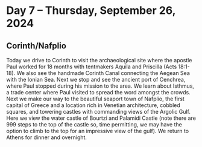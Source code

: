 # Day 7 – Thursday, September 26, 2024 


## Corinth/Nafplio 

Today we drive to Corinth to visit the archaeological site where the apostle Paul worked for 18 months with tentmakers
Aquila and Priscilla (Acts 18:1-18). We also see the handmade Corinth Canal connecting the Aegean Sea with the Ionian
Sea. Next we stop and see the ancient port of Cenchrea, where Paul stopped during his mission to the area. We learn
about Isthmus, a trade center where Paul visited to spread the word amongst the crowds. Next we make our way to the
beautiful seaport town of Nafplio, the first capital of Greece and a location rich in Venetian architecture, cobbled
squares, and towering castles with commanding views of the Argolic Gulf. Here we view the water castle of Bourtzi and
Palamidi Castle (note there are 999 steps to the top of the castle so, time permitting, we may have the option to climb
to the top for an impressive view of the gulf). We return to Athens for dinner and overnight. 
